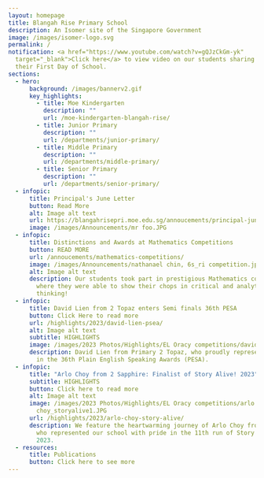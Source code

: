```yaml
---
layout: homepage
title: Blangah Rise Primary School
description: An Isomer site of the Singapore Government
image: /images/isomer-logo.svg
permalink: /
notification: <a href="https://www.youtube.com/watch?v=gQJzCkGm-yk"
  target="_blank">Click here</a> to view video on our students sharing about
  their First Day of School.
sections:
  - hero:
      background: /images/bannerv2.gif
      key_highlights:
        - title: Moe Kindergarten
          description: ""
          url: /moe-kindergarten-blangah-rise/
        - title: Junior Primary
          description: ""
          url: /departments/junior-primary/
        - title: Middle Primary
          description: ""
          url: /departments/middle-primary/
        - title: Senior Primary
          description: ""
          url: /departments/senior-primary/
  - infopic:
      title: Principal's June Letter
      button: Read More
      alt: Image alt text
      url: https://blangahrisepri.moe.edu.sg/annoucements/principal-june-letter/
      image: /images/Announcements/mr foo.JPG
  - infopic:
      title: Distinctions and Awards at Mathematics Competitions
      button: READ MORE
      url: /annoucements/mathematics-competitions/
      image: /images/Announcements/nathanael chin, 6s_ri competition.jpg
      alt: Image alt text
      description: Our students took part in prestigious Mathematics competitions
        where they were able to show their chops in critical and analytical
        thinking!
  - infopic:
      title: David Lien from 2 Topaz enters Semi finals 36th PESA
      button: Click Here to read more
      url: /highlights/2023/david-lien-psea/
      alt: Image alt text
      subtitle: HIGHLIGHTS
      image: /images/2023 Photos/Highlights/EL Oracy competitions/david_pesa3.JPG
      description: David Lien from Primary 2 Topaz, who proudly represented our school
        in the 36th Plain English Speaking Awards (PESA).
  - infopic:
      title: "Arlo Choy from 2 Sapphire: Finalist of Story Alive! 2023"
      subtitle: HIGHLIGHTS
      button: Click here to read more
      alt: Image alt text
      image: /images/2023 Photos/Highlights/EL Oracy competitions/arlo
        choy_storyalive1.JPG
      url: /highlights/2023/arlo-choy-story-alive/
      description: We feature the heartwarming journey of Arlo Choy from 2 Sapphire,
        who represented our school with pride in the 11th run of Story Alive!
        2023.
  - resources:
      title: Publications
      button: Click here to see more
---
```

